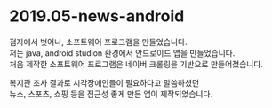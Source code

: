 # 2019.05-news-android

점자에서 벗어나, 소프트웨어 프로그램을 만들었습니다.  
저는 java, android studion 환경에서 안드로이드 앱을 만들었습니다.  
처음 제작한 소프트웨어 프로그램은 네이버 크롤링을 기반으로 만들어졌습니다.  

복지관 조사 결과로 시각장애인들이 필요하다고 말씀하셨던  
뉴스, 스포츠, 쇼핑 등을 접근성 좋게 만든 앱이 제작되었습니다.